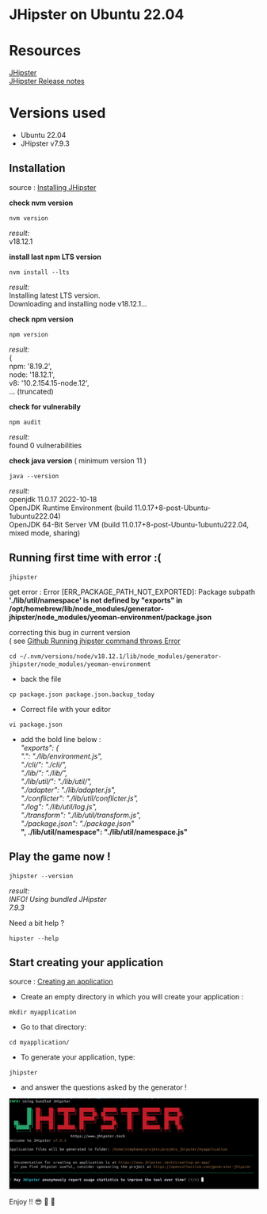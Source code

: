 # JHipster on Ubuntu 22.04

# Resources
[ JHipster ](https://www.jhipster.tech/)  
[ JHipster Release notes ](https://www.jhipster.tech/releases/)  

# Versions used
- Ubuntu 22.04
- JHipster v7.9.3


## Installation
source : [ Installing JHipster ](https://www.jhipster.tech/installation/)  

**check nvm version**  
```
nvm version
```
*result:*  
v18.12.1  

**install last npm LTS version**  
```
nvm install --lts  
```
*result:*  
Installing latest LTS version.  
Downloading and installing node v18.12.1...  

**check npm version**  
```
npm version  
```
*result:*  
{  
  npm: '8.19.2',  
  node: '18.12.1',  
  v8: '10.2.154.15-node.12',  
... (truncated)  

**check for vulnerabily**
```
npm audit
```
*result:*  
found 0 vulnerabilities


**check java version** ( minimum version 11 )
```
java --version  
```
*result:*  
openjdk 11.0.17 2022-10-18  
OpenJDK Runtime Environment (build 11.0.17+8-post-Ubuntu-1ubuntu222.04)  
OpenJDK 64-Bit Server VM (build 11.0.17+8-post-Ubuntu-1ubuntu222.04, mixed mode, sharing)  


## Running first time with error :(
```
jhipster  
```
get error : Error [ERR_PACKAGE_PATH_NOT_EXPORTED]: Package subpath **'./lib/util/namespace' is not defined by "exports" in /opt/homebrew/lib/node_modules/generator-jhipster/node_modules/yeoman-environment/package.json**  

correcting this bug in current version  
( see [ Github Running jhipster command throws Error ](https://github.com/jhipster/generator-jhipster/issues/19627)  

```
cd ~/.nvm/versions/node/v18.12.1/lib/node_modules/generator-jhipster/node_modules/yeoman-environment  
```
- back the file  
```
cp package.json package.json.backup_today  
```
- Correct file with your editor  
```
vi package.json  
```
- add the bold line below :   
*"exports": {*  
*".": "./lib/environment.js",*  
*"./cli/": "./cli/",*  
*"./lib/": "./lib/",*  
*"./lib/util/": "./lib/util/",*  
*"./adapter": "./lib/adapter.js",*  
*"./conflicter": "./lib/util/conflicter.js",*  
*"./log": "./lib/util/log.js",*  
*"./transform": "./lib/util/transform.js",*  
*"./package.json": "./package.json"*  
**", ./lib/util/namespace": "./lib/util/namespace.js"**  

## Play the game now !
```
jhipster --version  
```
*result:*  
*INFO! Using bundled JHipster*  
*7.9.3*  

Need a bit help ?
```
hipster --help  
```

## Start creating your application

source : [ Creating an application ](https://www.jhipster.tech/creating-an-app/)  
- Create an empty directory in which you will create your application :  

```
mkdir myapplication  
```

- Go to that directory:  

```
cd myapplication/  
```

- To generate your application, type:  

```
jhipster  
```

- and answer the questions asked by the generator !  

 


![jhipster_welcome.png ](jhipster_welcome.png "jhipster welcome")  

Enjoy !! :sunglasses: :tropical_drink: :tropical_drink:
